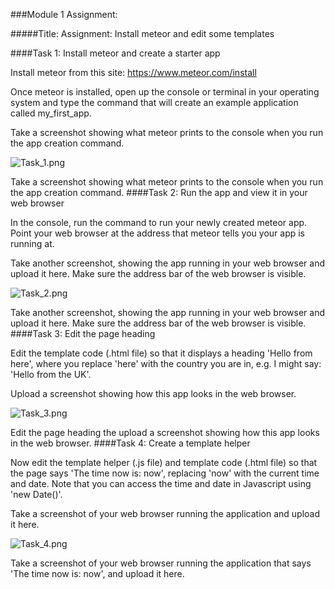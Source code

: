 ###Module 1 Assignment:

#####Title: Assignment: Install meteor and edit some templates

####Task 1: Install meteor and create a starter app

Install meteor from this site: https://www.meteor.com/install

Once meteor is installed, open up the console or terminal in your operating system and type the command that will create an example application called my_first_app.

Take a screenshot showing what meteor prints to the console when you run the app creation command.

![Task_1.png]()

Take a screenshot showing what meteor prints to the console when you run the app creation command.
####Task 2: Run the app and view it in your web browser

In the console, run the command to run your newly created meteor app. Point your web browser at the address that meteor tells you your app is running at.

Take another screenshot, showing the app running in your web browser and upload it here. Make sure the address bar of the web browser is visible.
 
![Task_2.png]()

Take another screenshot, showing the app running in your web browser and upload it here. Make sure the address bar of the web browser is visible.
####Task 3: Edit the page heading

Edit the template code (.html file) so that it displays a heading 'Hello from here', where you replace 'here' with the country you are in, e.g. I might say: 'Hello from the UK'.

Upload a screenshot showing how this app looks in the web browser.

![Task_3.png]()

Edit the page heading the upload a screenshot showing how this app looks in the web browser.
####Task 4: Create a template helper

Now edit the template helper (.js file) and template code (.html file) so that the page says 'The time now is: now', replacing 'now' with the current time and date. Note that you can access the time and date in Javascript using 'new Date()'.

Take a screenshot of your web browser running the application and upload it here.

![Task_4.png]()

Take a screenshot of your web browser running the application that says 'The time now is: now', and upload it here.
